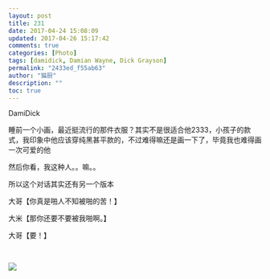 ```yaml
---
layout: post
title: 231
date: 2017-04-24 15:08:09
updated: 2017-04-26 15:17:42
comments: true
categories: [Photo]
tags: [damidick, Damian Wayne, Dick Grayson]
permalink: "2433ed_f55ab63"
author: "猫厨"
description: ""
toc: true
---
```


<p>DamiDick</p> 
<p>睡前一个小画，最近挺流行的那件衣服？其实不是很适合他2333，小孩子的款式，我印象中他应该穿纯黑甚平款的，不过难得嘛还是画一下了，毕竟我也难得画一次可爱的他</p> 
<p>然后你看，我这种人。。嘛。。</p> 
<p>所以这个对话其实还有另一个版本</p> 
<p>大哥【你真是啪人不知被啪的苦！】</p> 
<p>大米【那你还要不要被我啪啊。】</p> 
<p>大哥【要！】</p> 
<p><br /></p>

![](https://nos.netease.com/imglf0/img/cVZNdzJtQk9JV2ZUZUxHOHBuVkc5SE9hYkI1d2dFUWVDU2FBU2VtNWVoWTVaSlJlbXRRWXJ3PT0.jpg)